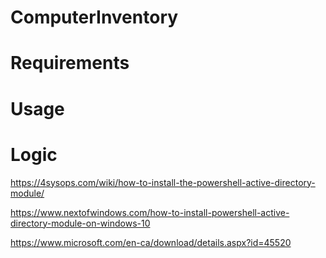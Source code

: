 # ComputerInventory

# Requirements
# Usage
# Logic
https://4sysops.com/wiki/how-to-install-the-powershell-active-directory-module/

https://www.nextofwindows.com/how-to-install-powershell-active-directory-module-on-windows-10

https://www.microsoft.com/en-ca/download/details.aspx?id=45520
